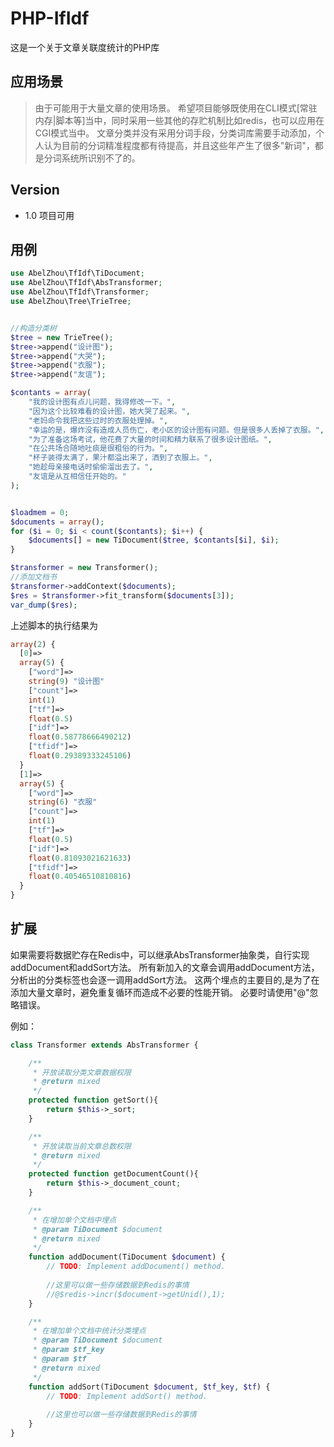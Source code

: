 # PHP-IfIdf
这是一个关于文章关联度统计的PHP库

## 应用场景
> 由于可能用于大量文章的使用场景。
> 希望项目能够既使用在CLI模式[常驻内存|脚本等]当中，同时采用一些其他的存贮机制比如redis，也可以应用在CGI模式当中。
> 文章分类并没有采用分词手段，分类词库需要手动添加，个人认为目前的分词精准程度都有待提高，并且这些年产生了很多"新词"，都是分词系统所识别不了的。

## Version
- 1.0 项目可用


## 用例
```php
use AbelZhou\TfIdf\TiDocument;
use AbelZhou\TfIdf\AbsTransformer;
use AbelZhou\TfIdf\Transformer;
use AbelZhou\Tree\TrieTree;


//构造分类树
$tree = new TrieTree();
$tree->append("设计图");
$tree->append("大哭");
$tree->append("衣服");
$tree->append("友谊");

$contants = array(
    "我的设计图有点儿问题，我得修改一下。",
    "因为这个比较难看的设计图，她大哭了起来。",
    "老妈命令我把这些过时的衣服处理掉。",
    "幸运的是，爆炸没有造成人员伤亡，老小区的设计图有问题。但是很多人丢掉了衣服。",
    "为了准备这场考试，他花费了大量的时间和精力联系了很多设计图纸。",
    "在公共场合随地吐痰是很粗俗的行为。",
    "杯子装得太满了，果汁都溢出来了，洒到了衣服上。",
    "她趁母亲接电话时偷偷溜出去了。",
    "友谊是从互相信任开始的。"
);


$loadmem = 0;
$documents = array();
for ($i = 0; $i < count($contants); $i++) {
    $documents[] = new TiDocument($tree, $contants[$i], $i);
}

$transformer = new Transformer();
//添加文档书
$transformer->addContext($documents);
$res = $transformer->fit_transform($documents[3]);
var_dump($res);
```
上述脚本的执行结果为
```php
array(2) {
  [0]=>
  array(5) {
    ["word"]=>
    string(9) "设计图"
    ["count"]=>
    int(1)
    ["tf"]=>
    float(0.5)
    ["idf"]=>
    float(0.58778666490212)
    ["tfidf"]=>
    float(0.29389333245106)
  }
  [1]=>
  array(5) {
    ["word"]=>
    string(6) "衣服"
    ["count"]=>
    int(1)
    ["tf"]=>
    float(0.5)
    ["idf"]=>
    float(0.81093021621633)
    ["tfidf"]=>
    float(0.40546510810816)
  }
}

```

## 扩展
如果需要将数据贮存在Redis中，可以继承AbsTransformer抽象类，自行实现addDocument和addSort方法。
所有新加入的文章会调用addDocument方法，分析出的分类标签也会逐一调用addSort方法。
这两个埋点的主要目的,是为了在添加大量文章时，避免重复循环而造成不必要的性能开销。
必要时请使用"@"忽略错误。

例如：
```php
class Transformer extends AbsTransformer {

    /**
     * 开放读取分类文章数据权限
     * @return mixed
     */
    protected function getSort(){
        return $this->_sort;
    }

    /**
     * 开放读取当前文章总数权限
     * @return mixed
     */
    protected function getDocumentCount(){
        return $this->_document_count;
    }

    /**
     * 在增加单个文档中埋点
     * @param TiDocument $document
     * @return mixed
     */
    function addDocument(TiDocument $document) {
        // TODO: Implement addDocument() method.
        
        //这里可以做一些存储数据到Redis的事情
        //@$redis->incr($document->getUnid(),1);
    }

    /**
     * 在增加单个文档中统计分类埋点
     * @param TiDocument $document
     * @param $tf_key
     * @param $tf
     * @return mixed
     */
    function addSort(TiDocument $document, $tf_key, $tf) {
        // TODO: Implement addSort() method.
        
        //这里也可以做一些存储数据到Redis的事情
    }
}
```